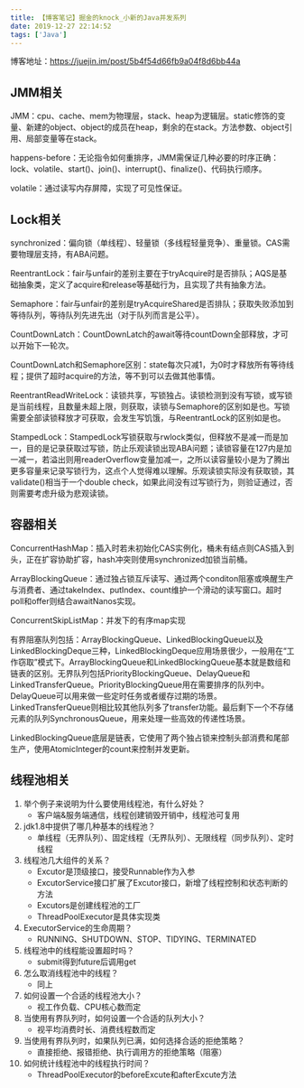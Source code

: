 ```yaml
---
title: 【博客笔记】掘金的knock_小新的Java并发系列
date: 2019-12-27 22:14:52
tags: ['Java']
---
```


博客地址：https://juejin.im/post/5b4f54d66fb9a04f8d6bb44a

<!--more-->

## JMM相关

JMM：cpu、cache、mem为物理层，stack、heap为逻辑层。static修饰的变量、新建的object、object的成员在heap，剩余的在stack。方法参数、object引用、局部变量等在stack。

happens-before：无论指令如何重排序，JMM需保证几种必要的时序正确：lock、volatile、start()、join()、interrupt()、finalize()、代码执行顺序。

volatile：通过读写内存屏障，实现了可见性保证。

## Lock相关

synchronized：偏向锁（单线程）、轻量锁（多线程轻量竞争）、重量锁。CAS需要物理层支持，有ABA问题。

ReentrantLock：fair与unfair的差别主要在于tryAcquire时是否排队；AQS是基础抽象类，定义了acquire和release等基础行为，且实现了共有抽象方法。

Semaphore：fair与unfair的差别是tryAcquireShared是否排队；获取失败添加到等待队列，等待队列先进先出（对于队列而言是公平）。

CountDownLatch：CountDownLatch的await等待countDown全部释放，才可以开始下一轮次。

CountDownLatch和Semaphore区别：state每次只减1，为0时才释放所有等待线程；提供了超时acquire的方法，等不到可以去做其他事情。

ReentrantReadWriteLock：读锁共享，写锁独占。读锁检测到没有写锁，或写锁是当前线程，且数量未超上限，则获取，读锁与Semaphore的区别如是也。写锁需要全部读锁释放才可获取，会发生写饥饿，与ReentrantLock的区别如是也。

StampedLock：StampedLock写锁获取与rwlock类似，但释放不是减一而是加一，目的是记录获取过写锁，防止乐观读锁出现ABA问题；读锁容量在127内是加一减一，若溢出则用readerOverflow变量加减一，之所以读容量较小是为了腾出更多容量来记录写锁行为，这点个人觉得难以理解。乐观读锁实际没有获取锁，其validate()相当于一个double check，如果此间没有过写锁行为，则验证通过，否则需要考虑升级为悲观读锁。

## 容器相关

ConcurrentHashMap：插入时若未初始化CAS实例化，桶未有结点则CAS插入到头，正在扩容协助扩容，hash冲突则使用synchronized加锁当前桶。

ArrayBlockingQueue：通过独占锁互斥读写、通过两个conditon阻塞或唤醒生产与消费者、通过takeIndex、putIndex、count维护一个滑动的读写窗口。超时poll和offer则结合awaitNanos实现。

ConcurrentSkipListMap：并发下的有序map实现

有界阻塞队列包括：ArrayBlockingQueue、LinkedBlockingQueue以及LinkedBlockingDeque三种，LinkedBlockingDeque应用场景很少，一般用在“工作窃取”模式下。ArrayBlockingQueue和LinkedBlockingQueue基本就是数组和链表的区别。无界队列包括PriorityBlockingQueue、DelayQueue和LinkedTransferQueue。PriorityBlockingQueue用在需要排序的队列中。DelayQueue可以用来做一些定时任务或者缓存过期的场景。LinkedTransferQueue则相比较其他队列多了transfer功能。最后剩下一个不存储元素的队列SynchronousQueue，用来处理一些高效的传递性场景。

LinkedBlockingQueue底层是链表，它使用了两个独占锁来控制头部消费和尾部生产，使用AtomicInteger的count来控制并发更新。

## 线程池相关

1. 举个例子来说明为什么要使用线程池，有什么好处？
    - 客户端&服务端通信，线程创建销毁开销中，线程池可复用
1. jdk1.8中提供了哪几种基本的线程池？
    - 单线程（无界队列）、固定线程（无界队列）、无限线程（同步队列）、定时线程
1. 线程池几大组件的关系？
    - Excutor是顶级接口，接受Runnable作为入参
    - ExcutorService接口扩展了Excutor接口，新增了线程控制和状态判断的方法
    - Excutors是创建线程池的工厂
    - ThreadPoolExecutor是具体实现类
1. ExecutorService的生命周期？
    - RUNNING、SHUTDOWN、STOP、TIDYING、TERMINATED
1. 线程池中的线程能设置超时吗？
    - submit得到future后调用get
1. 怎么取消线程池中的线程？
    - 同上
1. 如何设置一个合适的线程池大小？
    - 视工作负载、CPU核心数而定
1. 当使用有界队列时，如何设置一个合适的队列大小？
    - 视平均消费时长、消费线程数而定
1. 当使用有界队列时，如果队列已满，如何选择合适的拒绝策略？
    - 直接拒绝、报错拒绝、执行调用方的拒绝策略（阻塞）
1. 如何统计线程池中的线程执行时间？
    - ThreadPoolExecutor的beforeExcute和afterExcute方法